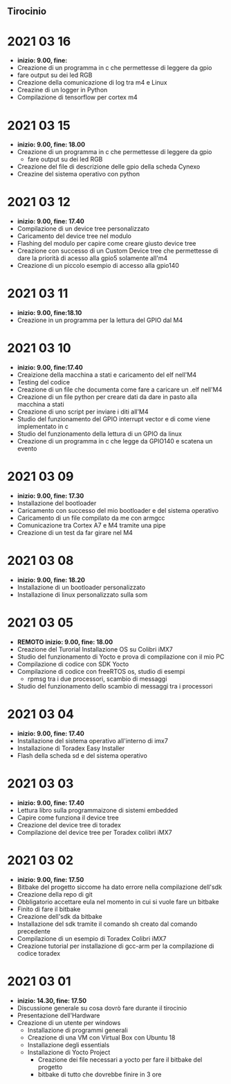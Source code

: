 ## Tirocinio
# 2021 03 16
  - **inizio: 9.00,      fine:**
  - Creazione di un programma in c che permettesse di leggere da gpio
  - fare output su dei led RGB
  - Creazione della comunicazione di log tra m4 e Linux
  - Creazine di un logger in Python
  - Compilazione di tensorflow per cortex m4

# 2021 03 15
  - **inizio: 9.00,      fine: 18.00**
  - Creazione di un programma in c che permettesse di leggere da gpio
    - fare output su dei led RGB
  - Creazione del file di descrizione delle gpio della scheda Cynexo
  - Creazine del sistema operativo con python

# 2021 03 12
  - **inizio: 9.00,      fine: 17.40**
  - Compilazione di un device tree personalizzato
  - Caricamento del device tree nel modulo
  - Flashing del modulo per capire come creare giusto device tree
  - Creazione con successo di un Custom Device tree che permettesse di dare la priorità di acesso
  alla gpio5 solamente all'm4
  - Creazione di un piccolo esempio di accesso alla gpio140
  
# 2021 03 11
  - **inizio: 9.00,      fine:18.10**
  - Creazione in un programma per la lettura del GPIO dal M4

# 2021 03 10
  - **inizio: 9.00,      fine:17.40** 
  - Creaizione della macchina a stati e caricamento del elf nell'M4
  - Testing del codice 
  - Creazione di un file che documenta come fare a caricare un .elf nell'M4
  - Creazione di un file python per creare dati da dare in pasto alla macchina a stati
  - Creazione di uno script per inviare i diti all'M4
  - Studio del funzionamento del GPIO interrupt vector e di come viene implementato in c
  - Studio del funzionamento della lettura di un GPIO da linux
  - Creazione di un programma in c che legge da GPIO140 e scatena un evento

# 2021 03 09
  - **inizio: 9.00,      fine: 17.30** 
  - Installazione del bootloader
  - Caricamento con successo del mio bootloader e del sistema operativo
  - Caricamento di un file compilato da me con armgcc
  - Comunicazione tra Cortex A7 e M4 tramite una pipe
  - Creazione di un test da far girare nel M4

# 2021 03 08
  - **inizio: 9.00,      fine: 18.20**
  - Installazione di un bootloader personalizzato
  - Installazione di linux personalizzato sulla som

# 2021 03 05        
  - **REMOTO inizio: 9.00,      fine: 18.00**
  - Creazione del Turorial Installazione OS su Colibri iMX7 
  - Studio del funzionamento di Yocto e prova di compilazione con il mio PC
  - Compilazione di codice con SDK Yocto
  - Compilazione di codice con freeRTOS os, studio di esempi
    - rpmsg tra i due processori, scambio di messaggi
  - Studio del funzionamento dello scambio di messaggi tra i processori

# 2021 03 04
  - **inizio: 9.00,      fine: 17.40**
  - Installazione del sistema operativo all'interno di imx7
  - Installazione di Toradex Easy Installer 
  - Flash della scheda sd e del sistema operativo

# 2021 03 03
  - **inizio: 9.00,      fine: 17.40**
  - Lettura libro sulla programmaizone di sistemi embedded
  - Capire come funziona il device tree
  - Creazione del device tree di toradex
  - Compilazione del device tree per Toradex colibri iMX7
    
# 2021 03 02
  - **inizio: 9.00,      fine: 17.50**
  - Bitbake del progetto siccome ha dato errore nella compilazione dell'sdk
  - Creazione della repo di git 
  - Obbligatorio accettare eula nel momento in cui si vuole fare un bitbake
  - Finito di fare il bitbake
  - Creazione dell'sdk da bitbake
  - Installazione del sdk tramite il comando sh creato dal comando precedente
  - Compilazione di un esempio di Toradex Colibri iMX7 
  - Creazione tutorial per installazione di gcc-arm per la compilazione di codice toradex

# 2021 03 01
  - **inizio: 14.30,    fine: 17.50**
  - Discussione generale su cosa dovrò fare durante il tirocinio
  - Presentazione dell'Hardware 
  - Creazione di un utente per windows
      - Installazione di programmi generali
      - Creazione di una VM con Virtual Box con Ubuntu 18
      - Installazione degli essentials
      - Installazione di Yocto Project 
          - Creazione dei file necessari a yocto per fare il 
              bitbake del progetto 
          - bitbake di tutto che dovrebbe finire in 3 ore
      
